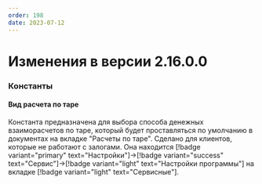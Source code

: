 ```yaml
---
order: 198
date: 2023-07-12
---
```


# Изменения в версии 2.16.0.0

### Константы

#### Вид расчета по таре

Константа предназначена для выбора способа денежных взаиморасчетов по таре, который будет проставляться по умолчанию в документах на вкладке "Расчеты по таре". Сделано для клиентов, которые не работают с залогами. Она находится [!badge variant="primary" text="Настройки"]->[!badge variant="success" text="Сервис"]->[!badge variant="light" text="Настройки программы"] на вкладке [!badge variant="light" text="Сервисные"].



